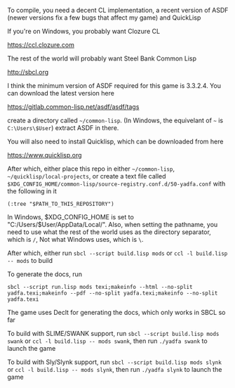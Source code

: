 To compile, you need a decent CL implementation, a recent version of ASDF (newer versions fix a few bugs that affect my game) and QuickLisp

If you're on Windows, you probably want Clozure CL

https://ccl.clozure.com

The rest of the world will probably want Steel Bank Common Lisp

http://sbcl.org

I think the minimum version of ASDF required for this game is 3.3.2.4. You can download the latest version here

https://gitlab.common-lisp.net/asdf/asdf/tags

create a directory called `~/common-lisp`. (In Windows, the equivelant of `~` is `C:\Users\$User`) extract ASDF in there.

You will also need to install Quicklisp, which can be downloaded from here

https://www.quicklisp.org

After which, either place this repo in either `~/common-lisp`, `~/quicklisp/local-projects`, or create a text file called `$XDG_CONFIG_HOME/common-lisp/source-registry.conf.d/50-yadfa.conf` with the following in it

```
(:tree "$PATH_TO_THIS_REPOSITORY")
```

In Windows, $XDG_CONFIG_HOME is set to "C:/Users/$User/AppData/Local/". Also, when setting the pathname, you need to use what the rest of the world uses as the directory separator, which is `/`, Not what Windows uses, which is `\`.

After which, either run `sbcl --script build.lisp mods` or `ccl -l build.lisp -- mods` to build

To generate the docs, run
```
sbcl --script run.lisp mods texi;makeinfo --html --no-split yadfa.texi;makeinfo --pdf --no-split yadfa.texi;makeinfo --no-split yadfa.texi
```
The game uses Declt for generating the docs, which only works in SBCL so far

To build with SLIME/SWANK support, run `sbcl --script build.lisp mods swank` or `ccl -l build.lisp -- mods swank`, then run `./yadfa swank` to launch the game

To build with Sly/Slynk support, run `sbcl --script build.lisp mods slynk` or `ccl -l build.lisp -- mods slynk`, then run `./yadfa slynk` to launch the game
